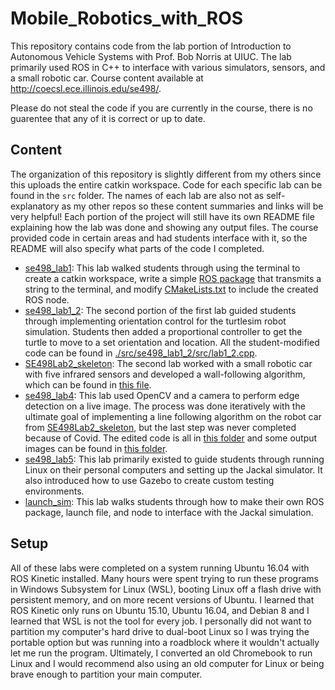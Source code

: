 # Mobile_Robotics_with_ROS
This repository contains code from the lab portion of Introduction to Autonomous Vehicle Systems with Prof. Bob Norris at UIUC. The lab primarily used ROS in C++ to interface with various simulators, sensors, and a small robotic car. Course content available at http://coecsl.ece.illinois.edu/se498/.  
  
Please do not steal the code if you are currently in the course, there is no guarentee that any of it is correct or up to date.  

## Content
The organization of this repository is slightly different from my others since this uploads the entire catkin workspace. Code for each specific lab can be found in the <code>src</code> folder. The names of each lab are also not as self-explanatory as my other repos so these content summaries and links will be very helpful! Each portion of the project will still have its own README file explaining how the lab was done and showing any output files. The course provided code in certain areas and had students interface with it, so the README will also specify what parts of the code I completed.  
* [se498_lab1](https://github.com/monk200/Mobile_Robotics_with_ROS/tree/main/src/se498_lab1): This lab walked students through using the terminal to create a catkin workspace, write a simple [ROS package](https://github.com/monk200/Mobile_Robotics_with_ROS/blob/main/src/se498_lab1/src/lab1.cpp) that transmits a string to the terminal, and modify [CMakeLists.txt](https://github.com/monk200/Mobile_Robotics_with_ROS/blob/main/src/se498_lab1/CMakeLists.txt) to include the created ROS node.
* [se498_lab1_2](https://github.com/monk200/Mobile_Robotics_with_ROS/tree/main/src/se498_lab1_2): The second portion of the first lab guided students through implementing orientation control for the turtlesim robot simulation. Students then added a proportional controller to get the turtle to move to a set orientation and location. All the student-modified code can be found in [./src/se498_lab1_2/src/lab1_2.cpp](https://github.com/monk200/Mobile_Robotics_with_ROS/blob/main/src/se498_lab1_2/src/lab1_2.cpp).
* [SE498Lab2_skeleton](https://github.com/monk200/Mobile_Robotics_with_ROS/tree/main/src/SE498Lab2_skeleton): The second lab worked with a small robotic car with five infrared sensors and developed a wall-following algorithm, which can be found in [this file](https://github.com/monk200/Mobile_Robotics_with_ROS/blob/main/src/SE498Lab2_skeleton/src/wallfollow.cpp).
* [se498_lab4](https://github.com/monk200/Mobile_Robotics_with_ROS/tree/main/src/se498_lab4): This lab used OpenCV and a camera to perform edge detection on a live image. The process was done iteratively with the ultimate goal of implementing a line following algorithm on the robot car from [SE498Lab2_skeleton](https://github.com/monk200/Mobile_Robotics_with_ROS/tree/main/src/SE498Lab2_skeleton), but the last step was never completed because of Covid. The edited code is all in [this folder](https://github.com/monk200/Mobile_Robotics_with_ROS/tree/main/src/se498_lab4/src) and some output images can be found in [this folder](https://github.com/monk200/Mobile_Robotics_with_ROS/tree/main/src/se498_lab4/images).
* [se498_lab5](https://github.com/monk200/Mobile_Robotics_with_ROS/tree/main/src/se498_lab5/jackal_simulator): This lab primarily existed to guide students through running Linux on their personal computers and setting up the Jackal simulator. It also introduced how to use Gazebo to create custom testing environments.
* [launch_sim](https://github.com/monk200/Mobile_Robotics_with_ROS/tree/main/src/launch_sim): This lab walks students through how to make their own ROS package, launch file, and node to interface with the Jackal simulation.  

## Setup
All of these labs were completed on a system running Ubuntu 16.04 with ROS Kinetic installed. Many hours were spent trying to run these programs in Windows Subsystem for Linux (WSL), booting Linux off a flash drive with persistent memory, and on more recent versions of Ubuntu. I learned that ROS Kinetic only runs on Ubuntu 15.10, Ubuntu 16.04, and Debian 8 and I learned that WSL is not the tool for every job. I personally did not want to partition my computer's hard drive to dual-boot Linux so I was trying the portable option but was running into a roadblock where it wouldn't actually let me run the program. Ultimately, I converted an old Chromebook to run Linux and I would recommend also using an old computer for Linux or being brave enough to partition your main computer.

